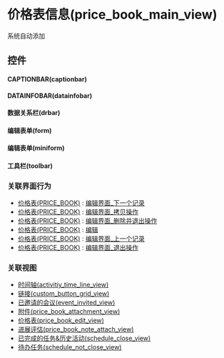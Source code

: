 # 价格表信息(price_book_main_view)  <!-- {docsify-ignore-all} -->


系统自动添加



## 控件
#### CAPTIONBAR(captionbar)
#### DATAINFOBAR(datainfobar)
#### 数据关系栏(drbar)
#### 编辑表单(form)
#### 编辑表单(miniform)
#### 工具栏(toolbar)


### 关联界面行为
  * [价格表(PRICE_BOOK)](module/crm/price_book) : [编辑界面_下一个记录](module/crm/price_book#界面行为)
  * [价格表(PRICE_BOOK)](module/crm/price_book) : [编辑界面_拷贝操作](module/crm/price_book#界面行为)
  * [价格表(PRICE_BOOK)](module/crm/price_book) : [编辑界面_删除并退出操作](module/crm/price_book#界面行为)
  * [价格表(PRICE_BOOK)](module/crm/price_book) : [编辑](module/crm/price_book#界面行为)
  * [价格表(PRICE_BOOK)](module/crm/price_book) : [编辑界面_上一个记录](module/crm/price_book#界面行为)
  * [价格表(PRICE_BOOK)](module/crm/price_book) : [编辑界面_退出操作](module/crm/price_book#界面行为)

### 关联视图
  * [时间轴(activitiy_time_line_view)](app/view/activitiy_time_line_view)
  * [链接(custom_button_grid_view)](app/view/custom_button_grid_view)
  * [已邀请的会议(event_invited_view)](app/view/event_invited_view)
  * [附件(price_book_attachment_view)](app/view/price_book_attachment_view)
  * [价格表(price_book_edit_view)](app/view/price_book_edit_view)
  * [进展评估(price_book_note_attach_view)](app/view/price_book_note_attach_view)
  * [已完成的任务&历史活动(schedule_close_view)](app/view/schedule_close_view)
  * [待办任务(schedule_not_close_view)](app/view/schedule_not_close_view)

<script>
 const { createApp } = Vue
  createApp({
    data() {
      return {

      }
    }
  }).use(ElementPlus).mount('#app')
</script>